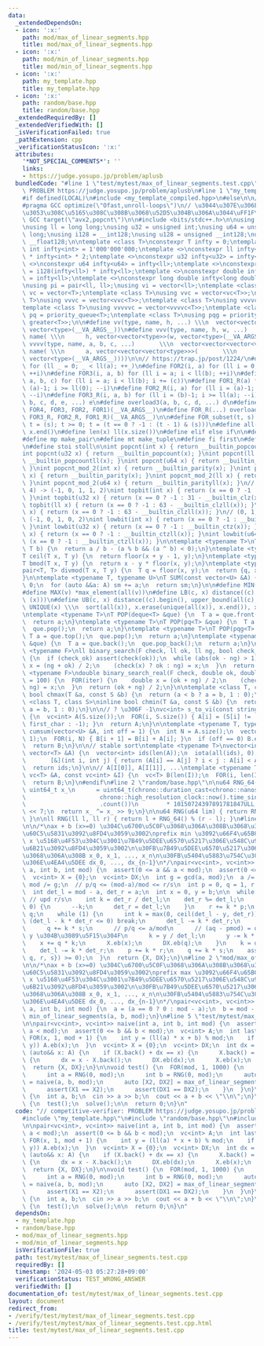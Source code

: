 ```yaml
---
data:
  _extendedDependsOn:
  - icon: ':x:'
    path: mod/max_of_linear_segments.hpp
    title: mod/max_of_linear_segments.hpp
  - icon: ':x:'
    path: mod/min_of_linear_segments.hpp
    title: mod/min_of_linear_segments.hpp
  - icon: ':x:'
    path: my_template.hpp
    title: my_template.hpp
  - icon: ':x:'
    path: random/base.hpp
    title: random/base.hpp
  _extendedRequiredBy: []
  _extendedVerifiedWith: []
  _isVerificationFailed: true
  _pathExtension: cpp
  _verificationStatusIcon: ':x:'
  attributes:
    '*NOT_SPECIAL_COMMENTS*': ''
    links:
    - https://judge.yosupo.jp/problem/aplusb
  bundledCode: "#line 1 \"test/mytest/max_of_linear_segments.test.cpp\"\n// competitive-verifier:\
    \ PROBLEM https://judge.yosupo.jp/problem/aplusb\n#line 1 \"my_template.hpp\"\n\
    #if defined(LOCAL)\n#include <my_template_compiled.hpp>\n#else\n\n// https://codeforces.com/blog/entry/96344\n\
    #pragma GCC optimize(\"Ofast,unroll-loops\")\n// \u3044\u307E\u306E CF \u3060\u3068\
    \u3053\u308C\u5165\u308C\u308B\u3068\u52D5\u304B\u306A\u3044\uFF1F\n// #pragma\
    \ GCC target(\"avx2,popcnt\")\n\n#include <bits/stdc++.h>\n\nusing namespace std;\n\
    \nusing ll = long long;\nusing u32 = unsigned int;\nusing u64 = unsigned long\
    \ long;\nusing i128 = __int128;\nusing u128 = unsigned __int128;\nusing f128 =\
    \ __float128;\n\ntemplate <class T>\nconstexpr T infty = 0;\ntemplate <>\nconstexpr\
    \ int infty<int> = 1'000'000'000;\ntemplate <>\nconstexpr ll infty<ll> = ll(infty<int>)\
    \ * infty<int> * 2;\ntemplate <>\nconstexpr u32 infty<u32> = infty<int>;\ntemplate\
    \ <>\nconstexpr u64 infty<u64> = infty<ll>;\ntemplate <>\nconstexpr i128 infty<i128>\
    \ = i128(infty<ll>) * infty<ll>;\ntemplate <>\nconstexpr double infty<double>\
    \ = infty<ll>;\ntemplate <>\nconstexpr long double infty<long double> = infty<ll>;\n\
    \nusing pi = pair<ll, ll>;\nusing vi = vector<ll>;\ntemplate <class T>\nusing\
    \ vc = vector<T>;\ntemplate <class T>\nusing vvc = vector<vc<T>>;\ntemplate <class\
    \ T>\nusing vvvc = vector<vvc<T>>;\ntemplate <class T>\nusing vvvvc = vector<vvvc<T>>;\n\
    template <class T>\nusing vvvvvc = vector<vvvvc<T>>;\ntemplate <class T>\nusing\
    \ pq = priority_queue<T>;\ntemplate <class T>\nusing pqg = priority_queue<T, vector<T>,\
    \ greater<T>>;\n\n#define vv(type, name, h, ...) \\\n  vector<vector<type>> name(h,\
    \ vector<type>(__VA_ARGS__))\n#define vvv(type, name, h, w, ...)   \\\n  vector<vector<vector<type>>>\
    \ name( \\\n      h, vector<vector<type>>(w, vector<type>(__VA_ARGS__)))\n#define\
    \ vvvv(type, name, a, b, c, ...)       \\\n  vector<vector<vector<vector<type>>>>\
    \ name( \\\n      a, vector<vector<vector<type>>>(       \\\n             b, vector<vector<type>>(c,\
    \ vector<type>(__VA_ARGS__))))\n\n// https://trap.jp/post/1224/\n#define FOR1(a)\
    \ for (ll _ = 0; _ < ll(a); ++_)\n#define FOR2(i, a) for (ll i = 0; i < ll(a);\
    \ ++i)\n#define FOR3(i, a, b) for (ll i = a; i < ll(b); ++i)\n#define FOR4(i,\
    \ a, b, c) for (ll i = a; i < ll(b); i += (c))\n#define FOR1_R(a) for (ll i =\
    \ (a)-1; i >= ll(0); --i)\n#define FOR2_R(i, a) for (ll i = (a)-1; i >= ll(0);\
    \ --i)\n#define FOR3_R(i, a, b) for (ll i = (b)-1; i >= ll(a); --i)\n#define overload4(a,\
    \ b, c, d, e, ...) e\n#define overload3(a, b, c, d, ...) d\n#define FOR(...) overload4(__VA_ARGS__,\
    \ FOR4, FOR3, FOR2, FOR1)(__VA_ARGS__)\n#define FOR_R(...) overload3(__VA_ARGS__,\
    \ FOR3_R, FOR2_R, FOR1_R)(__VA_ARGS__)\n\n#define FOR_subset(t, s) \\\n  for (ll\
    \ t = (s); t >= 0; t = (t == 0 ? -1 : (t - 1) & (s)))\n#define all(x) x.begin(),\
    \ x.end()\n#define len(x) ll(x.size())\n#define elif else if\n\n#define eb emplace_back\n\
    #define mp make_pair\n#define mt make_tuple\n#define fi first\n#define se second\n\
    \n#define stoi stoll\n\nint popcnt(int x) { return __builtin_popcount(x); }\n\
    int popcnt(u32 x) { return __builtin_popcount(x); }\nint popcnt(ll x) { return\
    \ __builtin_popcountll(x); }\nint popcnt(u64 x) { return __builtin_popcountll(x);\
    \ }\nint popcnt_mod_2(int x) { return __builtin_parity(x); }\nint popcnt_mod_2(u32\
    \ x) { return __builtin_parity(x); }\nint popcnt_mod_2(ll x) { return __builtin_parityll(x);\
    \ }\nint popcnt_mod_2(u64 x) { return __builtin_parityll(x); }\n// (0, 1, 2, 3,\
    \ 4) -> (-1, 0, 1, 1, 2)\nint topbit(int x) { return (x == 0 ? -1 : 31 - __builtin_clz(x));\
    \ }\nint topbit(u32 x) { return (x == 0 ? -1 : 31 - __builtin_clz(x)); }\nint\
    \ topbit(ll x) { return (x == 0 ? -1 : 63 - __builtin_clzll(x)); }\nint topbit(u64\
    \ x) { return (x == 0 ? -1 : 63 - __builtin_clzll(x)); }\n// (0, 1, 2, 3, 4) ->\
    \ (-1, 0, 1, 0, 2)\nint lowbit(int x) { return (x == 0 ? -1 : __builtin_ctz(x));\
    \ }\nint lowbit(u32 x) { return (x == 0 ? -1 : __builtin_ctz(x)); }\nint lowbit(ll\
    \ x) { return (x == 0 ? -1 : __builtin_ctzll(x)); }\nint lowbit(u64 x) { return\
    \ (x == 0 ? -1 : __builtin_ctzll(x)); }\n\ntemplate <typename T>\nT floor(T a,\
    \ T b) {\n  return a / b - (a % b && (a ^ b) < 0);\n}\ntemplate <typename T>\n\
    T ceil(T x, T y) {\n  return floor(x + y - 1, y);\n}\ntemplate <typename T>\n\
    T bmod(T x, T y) {\n  return x - y * floor(x, y);\n}\ntemplate <typename T>\n\
    pair<T, T> divmod(T x, T y) {\n  T q = floor(x, y);\n  return {q, x - q * y};\n\
    }\n\ntemplate <typename T, typename U>\nT SUM(const vector<U> &A) {\n  T sm =\
    \ 0;\n  for (auto &&a: A) sm += a;\n  return sm;\n}\n\n#define MIN(v) *min_element(all(v))\n\
    #define MAX(v) *max_element(all(v))\n#define LB(c, x) distance((c).begin(), lower_bound(all(c),\
    \ (x)))\n#define UB(c, x) distance((c).begin(), upper_bound(all(c), (x)))\n#define\
    \ UNIQUE(x) \\\n  sort(all(x)), x.erase(unique(all(x)), x.end()), x.shrink_to_fit()\n\
    \ntemplate <typename T>\nT POP(deque<T> &que) {\n  T a = que.front();\n  que.pop_front();\n\
    \  return a;\n}\ntemplate <typename T>\nT POP(pq<T> &que) {\n  T a = que.top();\n\
    \  que.pop();\n  return a;\n}\ntemplate <typename T>\nT POP(pqg<T> &que) {\n \
    \ T a = que.top();\n  que.pop();\n  return a;\n}\ntemplate <typename T>\nT POP(vc<T>\
    \ &que) {\n  T a = que.back();\n  que.pop_back();\n  return a;\n}\n\ntemplate\
    \ <typename F>\nll binary_search(F check, ll ok, ll ng, bool check_ok = true)\
    \ {\n  if (check_ok) assert(check(ok));\n  while (abs(ok - ng) > 1) {\n    auto\
    \ x = (ng + ok) / 2;\n    (check(x) ? ok : ng) = x;\n  }\n  return ok;\n}\ntemplate\
    \ <typename F>\ndouble binary_search_real(F check, double ok, double ng, int iter\
    \ = 100) {\n  FOR(iter) {\n    double x = (ok + ng) / 2;\n    (check(x) ? ok :\
    \ ng) = x;\n  }\n  return (ok + ng) / 2;\n}\n\ntemplate <class T, class S>\ninline\
    \ bool chmax(T &a, const S &b) {\n  return (a < b ? a = b, 1 : 0);\n}\ntemplate\
    \ <class T, class S>\ninline bool chmin(T &a, const S &b) {\n  return (a > b ?\
    \ a = b, 1 : 0);\n}\n\n// ? \u306F -1\nvc<int> s_to_vi(const string &S, char first_char)\
    \ {\n  vc<int> A(S.size());\n  FOR(i, S.size()) { A[i] = (S[i] != '?' ? S[i] -\
    \ first_char : -1); }\n  return A;\n}\n\ntemplate <typename T, typename U>\nvector<T>\
    \ cumsum(vector<U> &A, int off = 1) {\n  int N = A.size();\n  vector<T> B(N +\
    \ 1);\n  FOR(i, N) { B[i + 1] = B[i] + A[i]; }\n  if (off == 0) B.erase(B.begin());\n\
    \  return B;\n}\n\n// stable sort\ntemplate <typename T>\nvector<int> argsort(const\
    \ vector<T> &A) {\n  vector<int> ids(len(A));\n  iota(all(ids), 0);\n  sort(all(ids),\n\
    \       [&](int i, int j) { return (A[i] == A[j] ? i < j : A[i] < A[j]); });\n\
    \  return ids;\n}\n\n// A[I[0]], A[I[1]], ...\ntemplate <typename T>\nvc<T> rearrange(const\
    \ vc<T> &A, const vc<int> &I) {\n  vc<T> B(len(I));\n  FOR(i, len(I)) B[i] = A[I[i]];\n\
    \  return B;\n}\n#endif\n#line 2 \"random/base.hpp\"\n\nu64 RNG_64() {\n  static\
    \ uint64_t x_\n      = uint64_t(chrono::duration_cast<chrono::nanoseconds>(\n\
    \                     chrono::high_resolution_clock::now().time_since_epoch())\n\
    \                     .count())\n        * 10150724397891781847ULL;\n  x_ ^= x_\
    \ << 7;\n  return x_ ^= x_ >> 9;\n}\n\nu64 RNG(u64 lim) { return RNG_64() % lim;\
    \ }\n\nll RNG(ll l, ll r) { return l + RNG_64() % (r - l); }\n#line 2 \"mod/min_of_linear_segments.hpp\"\
    \n\n/*\nax + b (x>=0) \u304C\u6700\u5C0F\u3068\u306A\u308B\u3068\u3053\u308D\u306E\
    \u60C5\u5831\u3092\u8FD4\u3059\u3002\nprefix min \u3092\u66F4\u65B0\u3059\u308B\
    \ x \u5168\u4F53\u304C\u3001\u7B49\u5DEE\u6570\u5217\u306E\u548C\u96C6\u5408\u3002\
    \u6B21\u3092\u8FD4\u3059\u3002\n\u30FB\u7B49\u5DEE\u6570\u5217\u306E\u5883\u754C\
    \u3068\u306A\u308B x_0, x_1, ..., x_n\n\u30FB\u5404\u5883\u754C\u306E\u9593\u3067\
    \u306E\u4EA4\u5DEE dx_0, ..., dx_{n-1}\n*/\npair<vc<int>, vc<int>> min_of_linear_segments(int\
    \ a, int b, int mod) {\n  assert(0 <= a && a < mod);\n  assert(0 <= b && b < mod);\n\
    \  vc<int> X = {0};\n  vc<int> DX;\n  int g = gcd(a, mod);\n  a /= g, b /= g,\
    \ mod /= g;\n  // p/q <= (mod-a)/mod <= r/s\n  int p = 0, q = 1, r = 1, s = 1;\n\
    \  int det_l = mod - a, det_r = a;\n  int x = 0, y = b;\n\n  while (y) {\n   \
    \ // upd r/s\n    int k = det_r / det_l;\n    det_r %= det_l;\n    if (det_r ==\
    \ 0) {\n      --k;\n      det_r = det_l;\n    }\n    r += k * p;\n    s += k *\
    \ q;\n    while (1) {\n      int k = max(0, ceil(det_l - y, det_r));\n      if\
    \ (det_l - k * det_r <= 0) break;\n      det_l -= k * det_r;\n      p += k * r;\n\
    \      q += k * s;\n      // p/q <= a/mod\n      // (aq - pmod) = det_l \u3092\
    \ y \u304B\u3089\u5F15\u304F\n      k = y / det_l;\n      y -= k * det_l;\n  \
    \    x += q * k;\n      X.eb(x);\n      DX.eb(q);\n    }\n    k = det_l / det_r;\n\
    \    det_l -= k * det_r;\n    p += k * r;\n    q += k * s;\n    assert(min({p,\
    \ q, r, s}) >= 0);\n  }\n  return {X, DX};\n}\n#line 2 \"mod/max_of_linear_segments.hpp\"\
    \n\n/*\nax + b (x>=0) \u304C\u6700\u5C0F\u3068\u306A\u308B\u3068\u3053\u308D\u306E\
    \u60C5\u5831\u3092\u8FD4\u3059\u3002\nprefix max \u3092\u66F4\u65B0\u3059\u308B\
    \ x \u5168\u4F53\u304C\u3001\u7B49\u5DEE\u6570\u5217\u306E\u548C\u96C6\u5408\u3002\
    \u6B21\u3092\u8FD4\u3059\u3002\n\u30FB\u7B49\u5DEE\u6570\u5217\u306E\u5883\u754C\
    \u3068\u306A\u308B x_0, x_1, ..., x_n\n\u30FB\u5404\u5883\u754C\u306E\u9593\u3067\
    \u306E\u4EA4\u5DEE dx_0, ..., dx_{n-1}\n*/\npair<vc<int>, vc<int>> max_of_linear_segments(int\
    \ a, int b, int mod) {\n  a = (a == 0 ? 0 : mod - a);\n  b = mod - 1 - b;\n  return\
    \ min_of_linear_segments(a, b, mod);\n}\n#line 5 \"test/mytest/max_of_linear_segments.test.cpp\"\
    \n\npair<vc<int>, vc<int>> naive(int a, int b, int mod) {\n  assert(0 <= a &&\
    \ a < mod);\n  assert(0 <= b && b < mod);\n  vc<int> A;\n  int last_y = b;\n \
    \ FOR(x, 1, mod + 1) {\n    int y = (ll(a) * x + b) % mod;\n    if (chmax(last_y,\
    \ y)) A.eb(x);\n  }\n  vc<int> X = {0};\n  vc<int> DX;\n  int dx = -1;\n  for\
    \ (auto&& x: A) {\n    if (X.back() + dx == x) {\n      X.back() = x;\n    } else\
    \ {\n      dx = x - X.back();\n      DX.eb(dx);\n      X.eb(x);\n    }\n  }\n\
    \  return {X, DX};\n}\n\nvoid test() {\n  FOR(mod, 1, 1000) {\n    FOR(10) {\n\
    \      int a = RNG(0, mod);\n      int b = RNG(0, mod);\n      auto [X1, DX1]\
    \ = naive(a, b, mod);\n      auto [X2, DX2] = max_of_linear_segments(a, b, mod);\n\
    \      assert(X1 == X2);\n      assert(DX1 == DX2);\n    }\n  }\n}\n\nvoid solve()\
    \ {\n  int a, b;\n  cin >> a >> b;\n  cout << a + b << \"\\n\";\n}\n\nsigned main()\
    \ {\n  test();\n  solve();\n\n  return 0;\n}\n"
  code: "// competitive-verifier: PROBLEM https://judge.yosupo.jp/problem/aplusb\n\
    #include \"my_template.hpp\"\n#include \"random/base.hpp\"\n#include \"mod/max_of_linear_segments.hpp\"\
    \n\npair<vc<int>, vc<int>> naive(int a, int b, int mod) {\n  assert(0 <= a &&\
    \ a < mod);\n  assert(0 <= b && b < mod);\n  vc<int> A;\n  int last_y = b;\n \
    \ FOR(x, 1, mod + 1) {\n    int y = (ll(a) * x + b) % mod;\n    if (chmax(last_y,\
    \ y)) A.eb(x);\n  }\n  vc<int> X = {0};\n  vc<int> DX;\n  int dx = -1;\n  for\
    \ (auto&& x: A) {\n    if (X.back() + dx == x) {\n      X.back() = x;\n    } else\
    \ {\n      dx = x - X.back();\n      DX.eb(dx);\n      X.eb(x);\n    }\n  }\n\
    \  return {X, DX};\n}\n\nvoid test() {\n  FOR(mod, 1, 1000) {\n    FOR(10) {\n\
    \      int a = RNG(0, mod);\n      int b = RNG(0, mod);\n      auto [X1, DX1]\
    \ = naive(a, b, mod);\n      auto [X2, DX2] = max_of_linear_segments(a, b, mod);\n\
    \      assert(X1 == X2);\n      assert(DX1 == DX2);\n    }\n  }\n}\n\nvoid solve()\
    \ {\n  int a, b;\n  cin >> a >> b;\n  cout << a + b << \"\\n\";\n}\n\nsigned main()\
    \ {\n  test();\n  solve();\n\n  return 0;\n}\n"
  dependsOn:
  - my_template.hpp
  - random/base.hpp
  - mod/max_of_linear_segments.hpp
  - mod/min_of_linear_segments.hpp
  isVerificationFile: true
  path: test/mytest/max_of_linear_segments.test.cpp
  requiredBy: []
  timestamp: '2024-05-03 05:27:28+09:00'
  verificationStatus: TEST_WRONG_ANSWER
  verifiedWith: []
documentation_of: test/mytest/max_of_linear_segments.test.cpp
layout: document
redirect_from:
- /verify/test/mytest/max_of_linear_segments.test.cpp
- /verify/test/mytest/max_of_linear_segments.test.cpp.html
title: test/mytest/max_of_linear_segments.test.cpp
---
```

